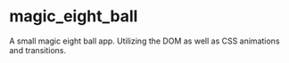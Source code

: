 # magic_eight_ball
A small magic eight ball app. Utilizing the DOM as well as CSS animations and transitions.
